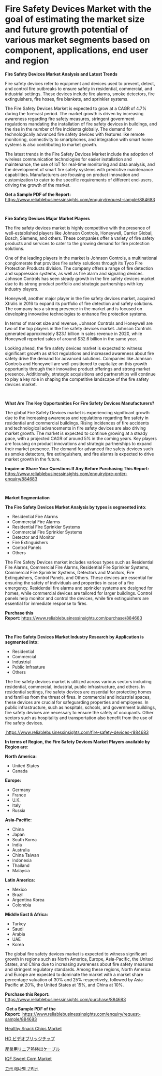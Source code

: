 <p><h1>Fire Safety Devices Market with the goal of estimating the market size and future growth potential of various market segments based on component, applications, end user and region</h1></p><p><strong>Fire Safety Devices Market Analysis and Latest Trends</strong></p>
<p><p>Fire safety devices refer to equipment and devices used to prevent, detect, and control fire outbreaks to ensure safety in residential, commercial, and industrial settings. These devices include fire alarms, smoke detectors, fire extinguishers, fire hoses, fire blankets, and sprinkler systems.</p><p>The Fire Safety Devices Market is expected to grow at a CAGR of 4.7% during the forecast period. The market growth is driven by increasing awareness regarding fire safety measures, stringent government regulations mandating the installation of fire safety devices in buildings, and the rise in the number of fire incidents globally. The demand for technologically advanced fire safety devices with features like remote monitoring, connectivity to smartphones, and integration with smart home systems is also contributing to market growth.</p><p>The latest trends in the Fire Safety Devices Market include the adoption of wireless communication technologies for easier installation and maintenance, the use of IoT for real-time monitoring and data analysis, and the development of smart fire safety systems with predictive maintenance capabilities. Manufacturers are focusing on product innovation and customization to cater to the specific requirements of different end-users, driving the growth of the market.</p></p>
<p><strong>Get a Sample PDF of the Report:&nbsp;</strong> <a href="https://www.reliablebusinessinsights.com/enquiry/request-sample/884683">https://www.reliablebusinessinsights.com/enquiry/request-sample/884683</a></p>
<p>&nbsp;</p>
<p><strong>Fire Safety Devices Major Market Players</strong></p>
<p><p>The fire safety devices market is highly competitive with the presence of well-established players like Johnson Controls, Honeywell, Carrier Global, Bosch, Siemens, and others. These companies offer a variety of fire safety products and services to cater to the growing demand for fire protection solutions.</p><p>One of the leading players in the market is Johnson Controls, a multinational conglomerate that provides fire safety solutions through its Tyco Fire Protection Products division. The company offers a range of fire detection and suppression systems, as well as fire alarm and signaling devices. Johnson Controls has seen steady growth in the fire safety devices market due to its strong product portfolio and strategic partnerships with key industry players.</p><p>Honeywell, another major player in the fire safety devices market, acquired Xtralis in 2016 to expand its portfolio of fire detection and safety solutions. The company has a strong presence in the market and is focused on developing innovative technologies to enhance fire protection systems.</p><p>In terms of market size and revenue, Johnson Controls and Honeywell are two of the top players in the fire safety devices market. Johnson Controls generated approximately $23.1 billion in sales revenue in 2020, while Honeywell reported sales of around $32.6 billion in the same year.</p><p>Looking ahead, the fire safety devices market is expected to witness significant growth as strict regulations and increased awareness about fire safety drive the demand for advanced solutions. Companies like Johnson Controls and Honeywell are well-positioned to capitalize on this growth opportunity through their innovative product offerings and strong market presence. Additionally, strategic acquisitions and partnerships will continue to play a key role in shaping the competitive landscape of the fire safety devices market.</p></p>
<p>&nbsp;</p>
<p><strong>What Are The Key Opportunities For Fire Safety Devices Manufacturers?</strong></p>
<p><p>The global Fire Safety Devices market is experiencing significant growth due to the increasing awareness and regulations regarding fire safety in residential and commercial buildings. Rising incidences of fire accidents and technological advancements in fire safety devices are also driving market growth. The market is expected to continue growing at a steady pace, with a projected CAGR of around 5% in the coming years. Key players are focusing on product innovations and strategic partnerships to expand their market presence. The demand for advanced fire safety devices such as smoke detectors, fire extinguishers, and fire alarms is expected to drive market growth in the future.</p></p>
<p><strong>Inquire or Share Your Questions If Any Before Purchasing This Report:</strong> <a href="https://www.reliablebusinessinsights.com/enquiry/pre-order-enquiry/884683">https://www.reliablebusinessinsights.com/enquiry/pre-order-enquiry/884683</a></p>
<p>&nbsp;</p>
<p><strong>Market Segmentation</strong></p>
<p><strong>The Fire Safety Devices Market Analysis by types is segmented into:</strong></p>
<p><ul><li>Residential Fire Alarms</li><li>Commercial Fire Alarms</li><li>Residential Fire Sprinkler Systems</li><li>Commercial Fire Sprinkler Systems</li><li>Detector and Monitor</li><li>Fire Extinguishers</li><li>Control Panels</li><li>Others</li></ul></p>
<p><p>The Fire Safety Devices market includes various types such as Residential Fire Alarms, Commercial Fire Alarms, Residential Fire Sprinkler Systems, Commercial Fire Sprinkler Systems, Detectors and Monitors, Fire Extinguishers, Control Panels, and Others. These devices are essential for ensuring the safety of individuals and properties in case of a fire emergency. Residential fire alarms and sprinkler systems are designed for homes, while commercial devices are tailored for larger buildings. Control panels help monitor and control the devices, while fire extinguishers are essential for immediate response to fires.</p></p>
<p><strong>Purchase this Report:&nbsp;</strong><a href="https://www.reliablebusinessinsights.com/purchase/884683">https://www.reliablebusinessinsights.com/purchase/884683</a></p>
<p>&nbsp;</p>
<p><strong>The Fire Safety Devices Market Industry Research by Application is segmented into:</strong></p>
<p><ul><li>Residential</li><li>Commercial</li><li>Industrial</li><li>Public Infrasture</li><li>Others</li></ul></p>
<p><p>The fire safety devices market is utilized across various sectors including residential, commercial, industrial, public infrastructure, and others. In residential settings, fire safety devices are essential for protecting homes and families from the threat of fires. In commercial and industrial spaces, these devices are crucial for safeguarding properties and employees. In public infrastructure, such as hospitals, schools, and government buildings, fire safety devices are necessary to ensure the safety of occupants. Other sectors such as hospitality and transportation also benefit from the use of fire safety devices.</p></p>
<p><a href="https://www.reliablebusinessinsights.com/fire-safety-devices-r884683">&nbsp;https://www.reliablebusinessinsights.com/fire-safety-devices-r884683</a></p>
<p><strong>In terms of Region, the Fire Safety Devices Market Players available by Region are:</strong></p>
<p>
    <p> <strong> North America: </strong>
        <ul>
            <li>United States</li>
            <li>Canada</li>
        </ul>
        </p> 
    <p> <strong> Europe: </strong>
        <ul>
            <li>Germany</li>
            <li>France</li>
            <li>U.K.</li>
            <li>Italy</li>
            <li>Russia</li>
        </ul>
        </p> 
    <p> <strong> Asia-Pacific: </strong>
        <ul>
            <li>China</li>
            <li>Japan</li>
            <li>South Korea</li>
            <li>India</li>
            <li>Australia</li>
            <li>China Taiwan</li>
            <li>Indonesia</li>
            <li>Thailand</li>
            <li>Malaysia</li>
        </ul>
        </p> 
    <p> <strong> Latin America: </strong>
        <ul>
            <li>Mexico</li>
            <li>Brazil</li>
            <li>Argentina Korea</li>
            <li>Colombia</li>
        </ul>
        </p> 
    <p> <strong> Middle East & Africa: </strong>
        <ul>
            <li>Turkey</li>
            <li>Saudi</li>
            <li>Arabia</li>
            <li>UAE</li>
            <li>Korea</li>
        </ul>
    </p>
    </p>
<p><p>The global fire safety devices market is expected to witness significant growth in regions such as North America, Europe, Asia-Pacific, the United States, and China due to increasing awareness about fire safety measures and stringent regulatory standards. Among these regions, North America and Europe are expected to dominate the market with a market share percentage valuation of 30% and 25% respectively, followed by Asia-Pacific at 20%, the United States at 15%, and China at 10%.</p></p>
<p><strong>Purchase this Report: </strong><a href="https://www.reliablebusinessinsights.com/purchase/884683">https://www.reliablebusinessinsights.com/purchase/884683</a></p>
<p>&nbsp;<strong>Get a Sample PDF of the Report:&nbsp;&nbsp;</strong><a href="https://www.reliablebusinessinsights.com/enquiry/request-sample/884683">https://www.reliablebusinessinsights.com/enquiry/request-sample/884683</a></p>
<p><strong></strong></p>
<p><p><a href="https://github.com/airdrophunter675/Market-Research-Report-List-1/blob/main/healthy-snack-chips-market.md">Healthy Snack Chips Market</a></p><p><a href="https://github.com/KenyonJohns/Market-Research-Report-List-1/blob/main/4421441152877.md">HD ビデオブリッジチップ</a></p><p><a href="https://medium.com/@mzurpwxu46/%E8%A3%BD%E5%93%81%E3%82%BF%E3%82%A4%E3%83%97-%E5%BF%9C%E7%94%A8-%E5%9C%B0%E5%9F%9F-%E4%BC%81%E6%A5%AD%E5%88%A5%E3%81%AE%E3%82%B0%E3%83%AD%E3%83%BC%E3%83%90%E3%83%AB%E7%94%A3%E6%A5%AD%E7%94%A8%E3%83%AA%E3%83%8B%E3%82%A2%E3%83%92%E3%83%BC%E3%83%88%E6%A4%9C%E5%87%BA%E3%82%B1%E3%83%BC%E3%83%96%E3%83%AB%E5%B8%82%E5%A0%B4-%E6%A5%AD%E7%95%8C%E3%82%BB%E3%82%B0%E3%83%A1%E3%83%B3%E3%83%88%E3%81%AE%E8%A6%8B%E9%80%9A%E3%81%97-%E5%B8%82%E5%A0%B4%E8%A9%95%E4%BE%A1-%E7%AB%B6%E4%BA%89%E3%82%B7%E3%83%8A%E3%83%AA%E3%82%AA-%E3%83%88%E3%83%AC%E3%83%B3%E3%83%89-%E3%81%8A%E3%82%88%E3%81%B3%E4%BA%88%E6%B8%AC-2024%E5%B9%B4-2031%E5%B9%B4-4cd33d4ac4fe">産業用リニア熱検出ケーブル</a></p><p><a href="https://github.com/aafbctfl75/Market-Research-Report-List-1/blob/main/iqf-sweet-corn-market.md">IQF Sweet Corn Market</a></p><p><a href="https://medium.com/@allisonkreiger/%EA%B8%80%EB%A1%9C%EB%B2%8C-%EC%84%B8%EB%A0%A8%EB%90%9C-%EA%B5%AC%EB%A6%AC-%EC%84%A0-opportunities-%EB%A7%88%EC%BC%93-%EA%B8%B0%ED%9A%8C%EC%99%80-2024%EB%85%84%EB%B6%80%ED%84%B0-2031%EB%85%84%EA%B9%8C%EC%A7%80%EC%9D%98-%EA%B8%B0%EA%B0%84%EC%97%90-%EB%8C%80%ED%95%9C-%EC%98%88%EC%B8%A1-c52ef17dade7">고급 에나멜 구리선</a></p></p>
